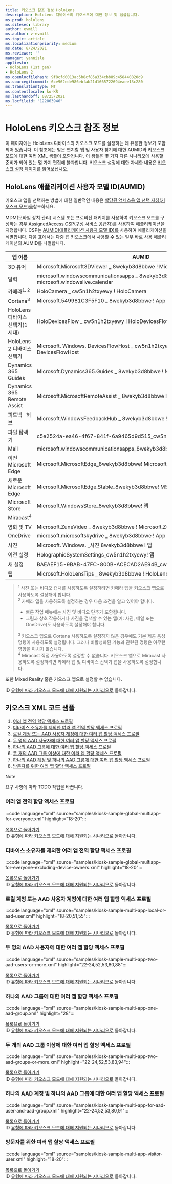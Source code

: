 ```yaml
---
title: 키오스크 참조 정보 HoloLens
description: HoloLens 디바이스의 키오스크에 대한 정보 및 샘플입니다.
ms.prod: hololens
ms.sitesec: library
author: evmill
ms.author: v-evmill
ms.topic: article
ms.localizationpriority: medium
ms.date: 8/24/2021
ms.reviewer: ''
manager: yannisle
appliesto:
- HoloLens (1st gen)
- HoloLens 2
ms.openlocfilehash: 9f8cfd0013ac5b8cf85a334cbb89c458440820d9
ms.sourcegitcommit: 6ce962ede986ebfab21d1665722694eaee13c280
ms.translationtype: MT
ms.contentlocale: ko-KR
ms.lasthandoff: 08/25/2021
ms.locfileid: "122863946"
---
```

# <a name="hololens-kiosk-reference-information"></a>HoloLens 키오스크 참조 정보

이 페이지에는 HoloLens 디바이스의 키오스크 모드를 설정하는 데 유용한 정보가 포함되어 있습니다. 이 참조에는 받은 편지함 앱 및 사용자 찾기에 대한 AUMID와 키오스크 모드에 대한 여러 XML 샘플이 포함됩니다. 이 샘플은 몇 가지 다른 시나리오에 사용할 준비가 되어 있는 몇 가지 편집에 불과합니다. 키오스크 설정에 대한 자세한 내용은 [키오스크 설정 페이지를 읽어보십시오.](hololens-kiosk.md)

## <a name="hololens-application-user-model-ids-aumids"></a>HoloLens 애플리케이션 사용자 모델 ID(AUMID)  

키오스크 앱을 선택하는 방법에 대한 일반적인 내용은 [할당된 액세스용 앱 선택 지침(키오스크 모드)을](/windows/configuration/guidelines-for-assigned-access-app)참조하세요.

MDM(모바일 장치 관리) 시스템 또는 프로비전 패키지를 사용하여 키오스크 모드를 구성하는 경우 [AssignedAccess CSP(구성 서비스 공급자)를](/windows/client-management/mdm/assignedaccess-csp) 사용하여 애플리케이션을 지정합니다. CSP는 [AUMID(애플리케이션 사용자 모델 ID)를](/windows/configuration/find-the-application-user-model-id-of-an-installed-app) 사용하여 애플리케이션을 식별합니다. 다음 표에서는 다중 앱 키오스크에서 사용할 수 있는 일부 바로 사용 애플리케이션의 AUMID를 나열합니다.

<a id="aumids"></a>

|앱 이름 |AUMID |
| --- | --- |
|3D 뷰어 |Microsoft.Microsoft3DViewer \_ 8wekyb3d8bbwe \! Microsoft.Microsoft3DViewer |
|달력 |microsoft.windowscommunicationsapps \_ 8wekyb3d8bbwe \! microsoft.windowslive.calendar |
|카메라<sup>1, 2</sup> |HoloCamera \_ cw5n1h2txyewy \! HoloCamera |
|Cortana<sup>3</sup> |Microsoft.549981C3F5F10 \_ 8wekyb3d8bbwe \! App |
|HoloLens 디바이스 선택기(1세대) |HoloDevicesFlow \_ cw5n1h2txyewy \! HoloDevicesFlow |
|HoloLens 2 디바이스 선택기 |Microsoft. Windows. DevicesFlowHost \_ cw5n1h2txyewy \! Microsoft.Windows. DevicesFlowHost |
|Dynamics 365 Guides |Microsoft.Dynamics365.Guides \_ 8wekyb3d8bbwe \! MicrosoftGuides |
|Dynamics 365 Remote Assist |Microsoft.MicrosoftRemoteAssist \_ 8wekyb3d8bbwe \! Microsoft.RemoteAssist |
|피드백 &nbsp; 허브 |Microsoft.WindowsFeedbackHub \_ 8wekyb3d8bbwe \! App |
|파일 탐색기 |c5e2524a-ea46-4f67-841f-6a9465d9d515_cw5n1h2txyewy! 앱 |
|Mail |microsoft.windowscommunicationsapps_8wekyb3d8bbwe!microsoft.windowslive.mail |
|이전 Microsoft Edge |Microsoft.MicrosoftEdge_8wekyb3d8bbwe! MicrosoftEdge |
|새로운 Microsoft Edge |Microsoft.MicrosoftEdge.Stable_8wekyb3d8bbwe! MSEDGE |
|Microsoft Store |Microsoft.WindowsStore_8wekyb3d8bbwe! 앱 |
|Miracast<sup>4</sup> | &nbsp; |
|영화 및 TV |Microsoft.ZuneVideo \_ 8wekyb3d8bbwe \! Microsoft.ZuneVideo |
|OneDrive |microsoft.microsoftskydrive \_ 8wekyb3d8bbwe \! App |
|사진 |Microsoft. Windows. \_사진 8wekyb3d8bbwe \! 앱 |
|이전 설정 |HolographicSystemSettings_cw5n1h2txyewy! 앱 |
|새 설정 |BAEAEF15-9BAB-47FC-800B-ACECAD2AE94B_cw5n1h2txyewy! 앱 |
|팁 |Microsoft.HoloLensTips \_ 8wekyb3d8bbwe \! HoloLensTips |

> <sup>1</sup> 사진 또는 비디오 캡처를 사용하도록 설정하려면 카메라 앱을 키오스크 앱으로 사용하도록 설정해야 합니다.  
> <sup>2</sup> 카메라 앱을 사용하도록 설정하는 경우 다음 조건을 알고 있어야 합니다.
> - 빠른 작업 메뉴에는 사진 및 비디오 단추가 포함됩니다.
> - 그림과 상호 작용하거나 사진을 검색할 수 있는 앱(예: 사진, 메일 또는 OneDrive)도 사용하도록 설정해야 합니다.  
>  
> <sup>3</sup> 키오스크 앱으로 Cortana 사용하도록 설정하지 않은 경우에도 기본 제공 음성 명령이 사용하도록 설정됩니다. 그러나 비활성화된 기능과 관련된 명령은 아무런 영향을 미치지 않습니다.  
> <sup>4</sup> Miracast 직접 사용하도록 설정할 수 없습니다. 키오스크 앱으로 Miracast 사용하도록 설정하려면 카메라 앱 및 디바이스 선택기 앱을 사용하도록 설정합니다.

또한 Mixed Reality 홈은 키오스크 앱으로 설정할 수 없습니다.

ID [유형에 따라 키오스크 모드에 대해 지원되는 시나리오로](hololens-kiosk.md#supported-scenarios-for-kiosk-mode-based-on-identity-type) 돌아갑니다.

## <a name="kiosk-xml-code-samples"></a>키오스크 XML 코드 샘플

1. [여러 앱 전역 할당 액세스 프로필](#multiple-app-global-assigned-access-profile)
1. [디바이스 소유자를 제외한 여러 앱 전역 할당 액세스 프로필](#multiple-app-global-assigned-access-profile-excluding-device-owners)
1. [로컬 계정 또는 AAD 사용자 계정에 대한 여러 앱 할당 액세스 프로필](#multiple-app-assigned-access-profile-for-a-local-account-or-aad-user-account)
1. [두 명의 AAD 사용자에 대한 여러 앱 할당 액세스 프로필](#multiple-app-assigned-access-profiles-for-two-aad-users-or-more)
1. [하나의 AAD 그룹에 대한 여러 앱 할당 액세스 프로필](#multiple-app-assigned-access-profile-for-one-aad-group)
1. [두 개의 AAD 그룹 이상에 대한 여러 앱 할당 액세스 프로필](#multiple-app-assigned-access-profile-for-two-aad-groups-or-more)
1. [하나의 AAD 계정 및 하나의 AAD 그룹에 대한 여러 앱 할당 액세스 프로필](#multiple-app-assigned-access-profile-for-one-aad-account-and-one-aad-group)
1. [방문자를 위한 여러 앱 할당 액세스 프로필](#multiple-app-assigned-access-profile-for-visitors)

> [!NOTE]
> 요구 사항에 따라 TODO 작업을 바꿉니다.

### <a name="multiple-app-global-assigned-access-profile"></a>여러 앱 전역 할당 액세스 프로필

:::code language="xml" source="samples/kiosk-sample-global-multiapp-for-everyone.xml" highlight="18-20":::

[목록으로 돌아가기](#kiosk-xml-code-samples) <br>
ID [유형에 따라 키오스크 모드에 대해 지원되는 시나리오로](hololens-kiosk.md#supported-scenarios-for-kiosk-mode-based-on-identity-type) 돌아갑니다.

### <a name="multiple-app-global-assigned-access-profile-excluding-device-owners"></a>디바이스 소유자를 제외한 여러 앱 전역 할당 액세스 프로필

:::code language="xml" source="samples/kiosk-sample-global-multiapp-for-everyone-excluding-device-owners.xml" highlight="18-20":::

[목록으로 돌아가기](#kiosk-xml-code-samples) <br>
ID [유형에 따라 키오스크 모드에 대해 지원되는 시나리오로](hololens-kiosk.md#supported-scenarios-for-kiosk-mode-based-on-identity-type) 돌아갑니다.

### <a name="multiple-app-assigned-access-profile-for-a-local-account-or-aad-user-account"></a>로컬 계정 또는 AAD 사용자 계정에 대한 여러 앱 할당 액세스 프로필

:::code language="xml" source="samples/kiosk-sample-multi-app-local-or-aad-user.xml" highlight="18-20,51,55":::

[목록으로 돌아가기](#kiosk-xml-code-samples) <br>
ID [유형에 따라 키오스크 모드에 대해 지원되는 시나리오로](hololens-kiosk.md#supported-scenarios-for-kiosk-mode-based-on-identity-type) 돌아갑니다.

### <a name="multiple-app-assigned-access-profiles-for-two-aad-users-or-more"></a>두 명의 AAD 사용자에 대한 여러 앱 할당 액세스 프로필

:::code language="xml" source="samples/kiosk-sample-multi-app-two-aad-users-or-more.xml" highlight="22-24,52,53,80,88":::

[목록으로 돌아가기](#kiosk-xml-code-samples) <br>
ID [유형에 따라 키오스크 모드에 대해 지원되는 시나리오로](hololens-kiosk.md#supported-scenarios-for-kiosk-mode-based-on-identity-type) 돌아갑니다.

### <a name="multiple-app-assigned-access-profile-for-one-aad-group"></a>하나의 AAD 그룹에 대한 여러 앱 할당 액세스 프로필

:::code language="xml" source="samples/kiosk-sample-multi-app-one-aad-group.xml" highlight="28":::

[목록으로 돌아가기](#kiosk-xml-code-samples) <br>
ID [유형에 따라 키오스크 모드에 대해 지원되는 시나리오로](hololens-kiosk.md#supported-scenarios-for-kiosk-mode-based-on-identity-type) 돌아갑니다.

### <a name="multiple-app-assigned-access-profile-for-two-aad-groups-or-more"></a>두 개의 AAD 그룹 이상에 대한 여러 앱 할당 액세스 프로필

:::code language="xml" source="samples/kiosk-sample-multi-app-two-aad-groups-or-more.xml" highlight="22-24,52,53,83,94":::

[목록으로 돌아가기](#kiosk-xml-code-samples) <br>
ID [유형에 따라 키오스크 모드에 대해 지원되는 시나리오로](hololens-kiosk.md#supported-scenarios-for-kiosk-mode-based-on-identity-type) 돌아갑니다.

### <a name="multiple-app-assigned-access-profile-for-one-aad-account-and-one-aad-group"></a>하나의 AAD 계정 및 하나의 AAD 그룹에 대한 여러 앱 할당 액세스 프로필

:::code language="xml" source="samples/kiosk-sample-multi-app-for-aad-user-and-aad-group.xml" highlight="22-24,52,53,80,91":::

[목록으로 돌아가기](#kiosk-xml-code-samples) <br>
ID [유형에 따라 키오스크 모드에 대해 지원되는 시나리오로](hololens-kiosk.md#supported-scenarios-for-kiosk-mode-based-on-identity-type) 돌아갑니다.

### <a name="multiple-app-assigned-access-profile-for-visitors"></a>방문자를 위한 여러 앱 할당 액세스 프로필

:::code language="xml" source="samples/kiosk-sample-multi-app-visitor-user.xml" highlight="18-20":::

[목록으로 돌아가기](#kiosk-xml-code-samples) <br>
ID [유형에 따라 키오스크 모드에 대해 지원되는 시나리오로](hololens-kiosk.md#supported-scenarios-for-kiosk-mode-based-on-identity-type) 돌아갑니다.
